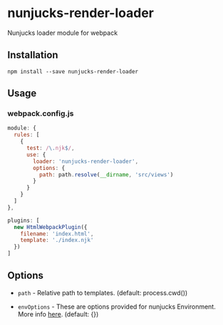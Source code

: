 # nunjucks-render-loader

Nunjucks loader module for webpack

## Installation

```shell
npm install --save nunjucks-render-loader
```

## Usage

### webpack.config.js

```js
module: {
  rules: [
    {
      test: /\.njk$/,
      use: {
        loader: 'nunjucks-render-loader',
        options: {
          path: path.resolve(__dirname, 'src/views')
        }
      }
    }
  ]
},

plugins: [
  new HtmlWebpackPlugin({
    filename: 'index.html',
    template: './index.njk'
  })
]
```

## Options
- `path` - Relative path to templates. (default: process.cwd())

- `envOptions` - These are options provided for nunjucks Environment. More info [here](https://mozilla.github.io/nunjucks/api.html#configure). (default: {})
